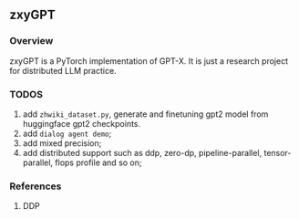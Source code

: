 ## zxyGPT


### Overview

zxyGPT is a PyTorch implementation of GPT-X. It is just a research project for distributed LLM practice.

### TODOS

1. add `zhwiki_dataset.py`, generate and finetuning gpt2 model from huggingface gpt2 checkpoints.
2. add `dialog agent demo`;
3. add mixed precision;
4. add distributed support such as ddp, zero-dp, pipeline-parallel, tensor-parallel, flops profile and so on;


### References

1. DDP